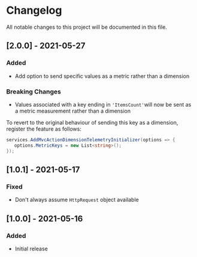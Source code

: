 # Changelog

All notable changes to this project will be documented in this file.

## [2.0.0] - 2021-05-27

### Added

- Add option to send specific values as a metric rather than a dimension

### Breaking Changes

- Values associated with a key ending in `'ItemsCount'`will now be sent as a metric measurement rather than a dimension

To revert to the original behaviour of sending this key as a dimension, register the feature as follows:

```c#
services.AddMvcActionDimensionTelemetryInitializer(options => {
   options.MetricKeys = new List<string>();
});
```

## [1.0.1] - 2021-05-17

### Fixed

- Don't always assume `HttpRequest` object available

## [1.0.0] - 2021-05-16

### Added

- Initial release
